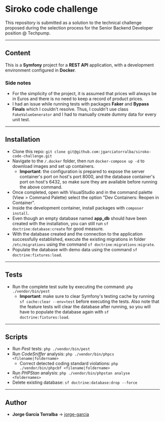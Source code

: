 # Siroko code challenge

This repository is submitted as a solution to the technical challenge proposed during the selection process for the Senior Backend Developer position @ Techpump.

---

## Content

This is a **Symfony** project for a **REST API** application, with a development environment configured in **Docker**.

### Side notes

- For the simplicity of the project, it is assumed that prices will always be in Euros and there is no need to keep a record of product prices.
- I had an issue while running tests with packages **Faker** and **Bypass Finals** which I couldn't resolve. Thus, I couldn't use class `FakeValueGenerator` and I had to manually create dummy data for every unit test.

---

## Installation

- Clone this repo: `git clone git@github.com:jgarciatorralba/siroko-code-challenge.git`
- Navigate to the `/.docker` folder, then run `docker-compose up -d` to download images and set up containers.
  - **Important**: the configuration is prepared to expose the server container's port on host's port 8000, and the database container's port on host's 6432, so make sure they are available before running the above command.
- Once completed, open with VisualStudio and in the command palette (View > Command Palette) select the option "Dev Containers: Reopen in Container".
- Inside the development container, install packages with `composer install`.
- Even though an empty database named **app_db** should have been created with the installation, you can still run `sf doctrine:database:create` for good measure.
- With the database created and the connection to the application successfully established, execute the existing migrations in folder `/etc/migrations` using the command `sf doctrine:migrations:migrate`.
- Populate the database with demo data using the command `sf doctrine:fixtures:load`.

---

## Tests

- Run the complete test suite by executing the command: `php ./vendor/bin/pest`
  - **Important**: make sure to clear Symfony's testing cache by running `sf cache:clear --env=test` before executing the tests. Also note that the feature tests will clear the database after running, so you will have to populate the database again with `sf doctrine:fixtures:load`.

---

## Scripts

- Run _Pest_ tests: `php ./vendor/bin/pest`
- Run _CodeSniffer_ analysis: `php ./vendor/bin/phpcs <filename|foldername>`
  - Correct detected coding standard violations: `php ./vendor/bin/phpcbf <filename|foldername>`
- Run _PHPStan_ analysis: `php ./vendor/bin/phpstan analyse <foldernames>`
- Delete existing database: `sf doctrine:database:drop --force`

---

## Author

- **Jorge García Torralba** &#8594; [jorge-garcia](https://github.com/jgarciatorralba)
